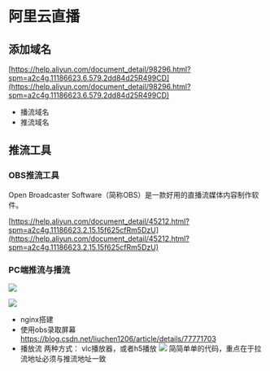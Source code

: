 
# 阿里云直播

## 添加域名

[https://help.aliyun.com/document_detail/98296.html?spm=a2c4g.11186623.6.579.2dd84d25R499CD](https://help.aliyun.com/document_detail/98296.html?spm=a2c4g.11186623.6.579.2dd84d25R499CD)

- 播流域名 
- 推流域名


## 推流工具

### OBS推流工具
Open Broadcaster Software（简称OBS）是一款好用的直播流媒体内容制作软件。

[https://help.aliyun.com/document_detail/45212.html?spm=a2c4g.11186623.2.15.15f625cfRm5DzU](https://help.aliyun.com/document_detail/45212.html?spm=a2c4g.11186623.2.15.15f625cfRm5DzU)
### PC端推流与播流


![](https://tva1.sinaimg.cn/large/0082zybply1gc8gw8abs1j30nc0d241d.jpg)


![](https://tva1.sinaimg.cn/large/0082zybply1gc8gxdlqljj30nc0ftdmf.jpg)



- nginx搭建
- 使用obs录取屏幕
https://blog.csdn.net/liuchen1206/article/details/77771703
- 播放流
 两种方式： vlc播放器，或者h5播放
![](https://tva1.sinaimg.cn/large/0082zybply1gc8selxklbj30iu079mxr.jpg)
简简单单的代码，重点在于拉流地址必须与推流地址一致
